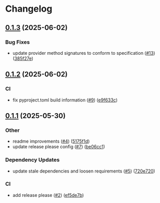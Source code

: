 # Changelog

## [0.1.3](https://github.com/Flagsmith/flagsmith-openfeature-provider-python/compare/v0.1.2...v0.1.3) (2025-06-02)


### Bug Fixes

* update provider method signatures to conform to specification ([#13](https://github.com/Flagsmith/flagsmith-openfeature-provider-python/issues/13)) ([385f27e](https://github.com/Flagsmith/flagsmith-openfeature-provider-python/commit/385f27e2cc683b27c9033f28120d8607403ad73d))

## [0.1.2](https://github.com/Flagsmith/flagsmith-openfeature-provider-python/compare/v0.1.1...v0.1.2) (2025-06-02)


### CI

* fix pyproject.toml build information ([#9](https://github.com/Flagsmith/flagsmith-openfeature-provider-python/issues/9)) ([e9f633c](https://github.com/Flagsmith/flagsmith-openfeature-provider-python/commit/e9f633c66ac74bf2152b780c85bd58049116e566))

## [0.1.1](https://github.com/Flagsmith/flagsmith-openfeature-provider-python/compare/v0.1.0...v0.1.1) (2025-05-30)


### Other

* readme improvements ([#4](https://github.com/Flagsmith/flagsmith-openfeature-provider-python/issues/4)) ([5175f1d](https://github.com/Flagsmith/flagsmith-openfeature-provider-python/commit/5175f1d7762297cbe424b15639d27d84fe75e819))
* update release please config ([#7](https://github.com/Flagsmith/flagsmith-openfeature-provider-python/issues/7)) ([be06cc1](https://github.com/Flagsmith/flagsmith-openfeature-provider-python/commit/be06cc1edc66581d60bfb42161596f49512270bd))


### Dependency Updates

* update stale dependencies and loosen requirements ([#5](https://github.com/Flagsmith/flagsmith-openfeature-provider-python/issues/5)) ([720e720](https://github.com/Flagsmith/flagsmith-openfeature-provider-python/commit/720e720a54a48cf17055b7859e8945786d016a41))


### CI

* add release please ([#2](https://github.com/Flagsmith/flagsmith-openfeature-provider-python/issues/2)) ([ef5de7b](https://github.com/Flagsmith/flagsmith-openfeature-provider-python/commit/ef5de7bce3db865b3d23bceb62ba75b61e6eebd8))

